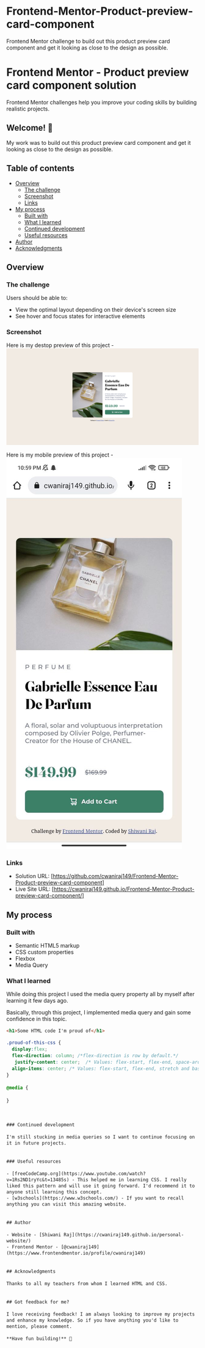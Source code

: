 # Frontend-Mentor-Product-preview-card-component
Frontend Mentor challenge to build out this product preview card component and get it looking as close to the design as possible.
# Frontend Mentor - Product preview card component solution
Frontend Mentor challenges help you improve your coding skills by building realistic projects. 

## Welcome! 👋
My work was to build out this product preview card component and get it looking as close to the design as possible.


## Table of contents

- [Overview](#overview)
  - [The challenge](#the-challenge)
  - [Screenshot](#screenshot)
  - [Links](#links)
- [My process](#my-process)
  - [Built with](#built-with)
  - [What I learned](#what-i-learned)
  - [Continued development](#continued-development)
  - [Useful resources](#useful-resources)
- [Author](#author)
- [Acknowledgments](#acknowledgments)

## Overview


### The challenge

Users should be able to:

- View the optimal layout depending on their device's screen size
- See hover and focus states for interactive elements


### Screenshot

Here is my destop preview of this project - 
![Design preview for the QR code component coding challenge](./mydesigns/desktop-preview.png)

Here is my mobile preview of this project - 
![Design preview for the QR code component coding challenge](./mydesigns/mobile-preview.jpg)


### Links

- Solution URL: [https://github.com/cwaniraj149/Frontend-Mentor-Product-preview-card-component]
- Live Site URL: [https://cwaniraj149.github.io/Frontend-Mentor-Product-preview-card-component/]

## My process


### Built with

- Semantic HTML5 markup
- CSS custom properties
- Flexbox
- Media Query


### What I learned

While doing this project I used the media query property all by myself after learning it few days ago. 

Basically, through this project, I implemented media query and gain some confidence in this topic.

```html
<h1>Some HTML code I'm proud of</h1>
```
```css
.proud-of-this-css {
  display:flex;
  flex-direction: column; /*flex-direction is row by default.*/
   justify-content: center;  /* Values: flex-start, flex-end, space-around and space-between. */
  align-items: center; /* Values: flex-start, flex-end, stretch and baseline */
}

@media {

}

```
```


### Continued development

I'm still stucking in media queries so I want to continue focusing on it in future projects.


### Useful resources

- [freeCodeCamp.org](https://www.youtube.com/watch?v=1Rs2ND1ryYc&t=13485s) - This helped me in learning CSS. I really liked this pattern and will use it going forward. I'd recommend it to anyone still learning this concept.
- [w3schools](https://www.w3schools.com/) - If you want to recall anything you can visit this amazing website. 


## Author

- Website - [Shiwani Raj](https://cwaniraj149.github.io/personal-website/)
- Frontend Mentor - [@cwaniraj149](https://www.frontendmentor.io/profile/cwaniraj149)


## Acknowledgments

Thanks to all my teachers from whom I learned HTML and CSS.


## Got feedback for me?

I love receiving feedback! I am always looking to improve my projects and enhance my knowledge. So if you have anything you'd like to mention, please comment.

**Have fun building!** 🚀
